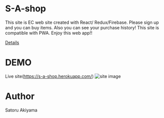 # S-A-shop

This site is EC web site created with React/ Redux/Firebase. Please sign up and you can buy items. Also you can see your purchase history! This site is compatible with PWA. Enjoy this web app!!

[Details](https://satoruakiyama.com/work/s-a-shop)

# DEMO

Live site(https://s-a-shop.herokuapp.com/)
![site image](https://i.imgur.com/vkvjAOW.png)

# Author

Satoru Akiyama
